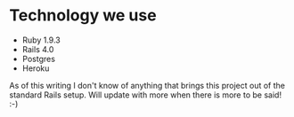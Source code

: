 Technology we use
=================

* Ruby 1.9.3
* Rails 4.0
* Postgres
* Heroku

As of this writing I don't know of anything that brings this project out of the standard Rails setup. Will update with more when there is more to be said! :-)

